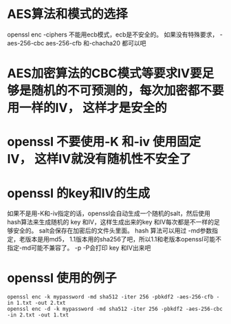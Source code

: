 # AES算法和模式的选择
 openssl enc -ciphers
 不能用ecb模式，ecb是不安全的。 如果没有特殊要求， -aes-256-cbc  aes-256-cfb 和-chacha20 都可以吧
 
# AES加密算法的CBC模式等要求IV要足够是随机的不可预测的，每次加密都不要用一样的IV， 这样才是安全的

# openssl 不要使用-K 和-iv 使用固定IV， 这样IV就没有随机性不安全了

# openssl 的key和IV的生成
如果不是用-K和-iv指定的话，openssl会自动生成一个随机的salt，然后使用hash算法来生成随机的 key 和IV，这样生成出来的key 和IV每次都是不一样的足够安全的。
salt会保存在加密后的文件头里面。  hash 算法可以用过 -md参数指定，老版本是用md5， 1.1版本用的sha256了吧，所以1.1和老版本openssl可能不指定-md可能不兼容了。
-p -P会打印 key 和IV出来吧

# openssl 使用的例子
```text
openssl enc -k mypassword -md sha512 -iter 256 -pbkdf2 -aes-256-cfb -in 1.txt -out 2.txt
openssl enc -d -k mypassword -md sha512 -iter 256 -pbkdf2 -aes-256-cbc -in 2.txt -out 1.txt 
```
